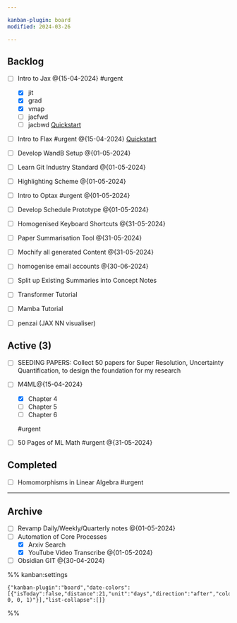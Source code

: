 ```yaml
---

kanban-plugin: board
modified: 2024-03-26

---
```


## Backlog

- [ ] Intro to Jax @{15-04-2024}
	#urgent
	- [x] jit
	- [x] grad
	- [x] vmap
	- [ ] jacfwd
	- [ ] jacbwd
	[Quickstart](https://jax.readthedocs.io/en/latest/notebooks/quickstart.html)
- [ ] Intro to Flax #urgent @{15-04-2024}
	[Quickstart](https://flax.readthedocs.io/en/latest/)
- [ ] Develop WandB Setup @{01-05-2024}
- [ ] Learn Git Industry Standard @{01-05-2024}
- [ ] Highlighting Scheme @{01-05-2024}
- [ ] Intro to Optax #urgent @{01-05-2024}
- [ ] Develop Schedule Prototype @{01-05-2024}
- [ ] Homogenised Keyboard Shortcuts @{31-05-2024}
- [ ] Paper Summarisation Tool
	@{31-05-2024}
- [ ] Mochify all generated Content @{31-05-2024}
- [ ] homogenise email accounts @{30-06-2024}
- [ ] Split up Existing Summaries into Concept Notes
- [ ] Transformer Tutorial
- [ ] Mamba Tutorial
- [ ] penzai (JAX NN visualiser)


## Active (3)

- [ ] SEEDING PAPERS: Collect 50 papers for Super Resolution, Uncertainty Quantification, to design the foundation for my research
- [ ] M4ML@{15-04-2024}
	- [x] Chapter 4
	- [ ] Chapter 5
	- [ ] Chapter 6
	
	#urgent
- [ ] 50 Pages of ML Math #urgent @{31-05-2024}


## Completed

- [ ] Homomorphisms in Linear Algebra #urgent


***

## Archive

- [ ] Revamp Daily/Weekly/Quarterly notes @{01-05-2024}
- [ ] Automation of Core Processes
	- [x] Arxiv Search
	- [x] YouTube Video Transcribe
	@{01-05-2024}
- [ ] Obsidian GIT @{30-04-2024}

%% kanban:settings
```
{"kanban-plugin":"board","date-colors":[{"isToday":false,"distance":21,"unit":"days","direction":"after","color":"rgba(255, 0, 0, 1)"}],"list-collapse":[]}
```
%%
